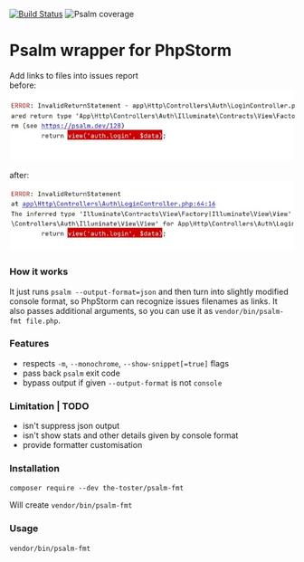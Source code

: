 [![Build Status](https://travis-ci.com/the-toster/psalm-fmt.svg?branch=master)](https://travis-ci.com/the-toster/psalm-fmt)
![Psalm coverage](https://shepherd.dev/github/the-toster/psalm-fmt/coverage.svg)

# Psalm wrapper for PhpStorm
Add links to files into issues report  
before: 
![before](docs/that_one.jpg)

after: 
![after](docs/becomes_to.jpg)
### How it works
It just runs `psalm --output-format=json` and then turn into slightly modified console format, so PhpStorm can recognize issues filenames as links. 
It also passes additional arguments, so you can use it as `vendor/bin/psalm-fmt file.php`.

### Features
- respects `-m`, `--monochrome`, `--show-snippet[=true]` flags
- pass back `psalm` exit code
- bypass output if given `--output-format` is not `console` 

### Limitation | TODO
- isn't suppress json output
- isn't show stats and other details given by console format
- provide formatter customisation

### Installation
```shell script
composer require --dev the-toster/psalm-fmt
```
Will create `vendor/bin/psalm-fmt`

### Usage
```shell script
vendor/bin/psalm-fmt
```